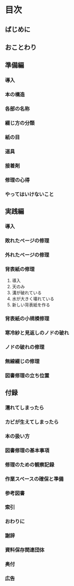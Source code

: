 # 目次
## ばじめに
## おことわり
## 準備編
### 導入
### 本の構造
### 各部の名称
### 綴じ方の分類
### 紙の目
### 道具
### 接着剤
### 修理の心得
### やってはいけないこと
## 実践編
### 導入
### 敗れたページの修理
### 外れたページの修理
### 背表紙の修理
1. 導入
2. 天のみ
3. 溝が破れている
4. 水が大きく壊れている
5. 新しい背表紙を作る

### 背表紙の小規模修理
### 寒冷紗と見返しのノドの破れ
### ノドの破れの修理
### 無線綴じの修理
### 図書修理の立ち位置
## 付録
### 濡れてしまったら
### カビが生えてしまったら
### 本の扱い方
### 図書修理の基本事項
### 修理のための観察記録
### 作業スペースの確保と準備
### 参考図書
### 索引
### おわりに
### 謝辞
### 資料保存関連団体
### 奥付
### 広告
